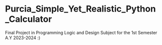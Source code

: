 # Purcia_Simple_Yet_Realistic_Python_Calculator
Final Project in Programming Logic and Design Subject for the 1st Semester A.Y 2023-2024 :)
